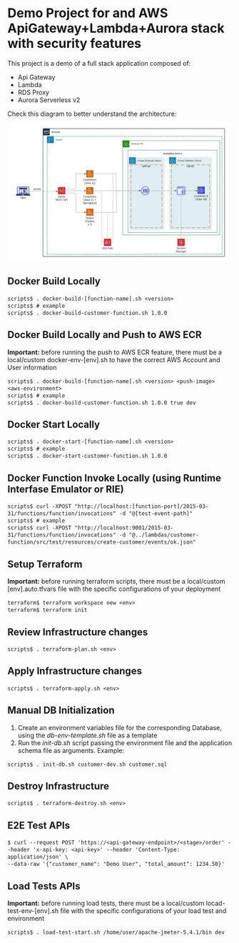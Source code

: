 # Demo Project for and AWS ApiGateway+Lambda+Aurora stack with security features

This project is a demo of a full stack application composed of:

- Api Gateway
- Lambda
- RDS Proxy
- Aurora Serverless v2

Check this diagram to better understand the architecture:

![Architecture Diagram](./diagram.jpeg)

## Docker Build Locally

```console
scripts$ . docker-build-[function-name].sh <version>
scripts$ # example
scripts$ . docker-build-customer-function.sh 1.0.0
```

## Docker Build Locally and Push to AWS ECR

**Important:** before running the push to AWS ECR feature, there must be a local/custom docker-env-[env].sh to have the correct AWS Account and User information

```console
scripts$ . docker-build-[function-name].sh <version> <push-image> <aws-environment>
scripts$ # example
scripts$ . docker-build-customer-function.sh 1.0.0 true dev
```

## Docker Start Locally

```console
scripts$ . docker-start-[function-name].sh <version>
scripts$ # example
scripts$ . docker-start-customer-function.sh 1.0.0
```

## Docker Function Invoke Locally (using Runtime Interfase Emulator or RIE)
```console
scripts$ curl -XPOST "http://localhost:[function-port]/2015-03-31/functions/function/invocations" -d "@[test-event-path]"
scripts$ # example
scripts$ curl -XPOST "http://localhost:9001/2015-03-31/functions/function/invocations" -d "@../lambdas/customer-function/src/test/resources/create-customer/events/ok.json"
```

## Setup Terraform

**Important:** before running terraform scripts, there must be a local/custom [env].auto.tfvars file with the specific configurations of your deployment

```console
terraform$ terraform workspace new <env>
terraform$ terraform init
```

## Review Infrastructure changes

```console
scripts$ . terraform-plan.sh <env>
```

## Apply Infrastructure changes

```console
scripts$ . terraform-apply.sh <env>
```

## Manual DB Initialization

1. Create an environment variables file for the corresponding Database, using the *db-env-template.sh* file as a template
2. Run the *init-db.sh* script passing the environment file and the application schema file as arguments. Example:

```console
scripts$ . init-db.sh customer-dev.sh customer.sql
```

## Destroy Infrastructure

```console
scripts$ . terraform-destroy.sh <env>
```

## E2E Test APIs

```console
$ curl --request POST 'https://<api-gateway-endpoint>/<stage>/order' --header 'x-api-key: <api-key>' --header 'Content-Type: application/json' \
--data-raw '{"customer_name": "Demo User", "total_amount": 1234.50}'
```

## Load Tests APIs

**Important:** before running load tests, there must be a local/custom locad-test-env-[env].sh file with the specific configurations of your load test and environment

```console
scripts$ . load-test-start.sh /home/user/apache-jmeter-5.4.1/bin dev
```